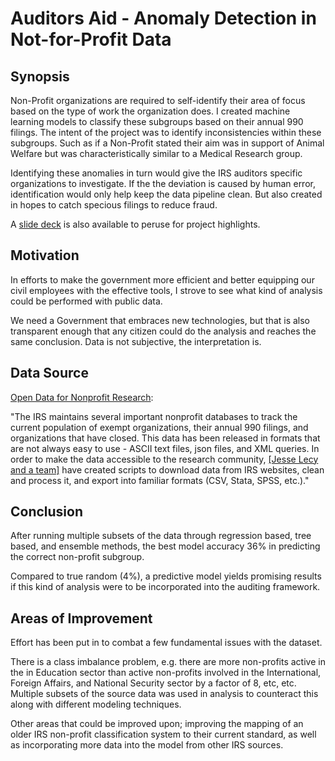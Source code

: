 # Auditors Aid - Anomaly Detection in Not-for-Profit Data

## Synopsis
Non-Profit organizations are required to self-identify their area of focus based on the type of work 
the organization does. I created machine learning models to classify these subgroups based on their annual 990 
filings. The intent of the project was to identify inconsistencies within these subgroups. Such as if a Non-Profit stated their aim was in support of Animal Welfare but was characteristically similar to a Medical Research group.

Identifying these anomalies in turn would give the IRS auditors specific organizations to investigate. 
If the the deviation is caused by human error, identification would only help keep the data pipeline clean. But also created in hopes
to catch specious filings to reduce fraud.

A [slide deck](https://github.com/Socjon/AuditorsAid/blob/master/Another%20tool%20for%20Auditors.pdf) is also available 
to peruse for project highlights.

## Motivation

In efforts to make the government more efficient and better equipping our civil employees
with the effective tools, I strove to see what kind of analysis could be performed with public data.

We need a Government that embraces new technologies, but that is also transparent enough that any
citizen could do the analysis and reaches the same conclusion. Data is not subjective, the interpretation is. 

## Data Source
[Open Data for Nonprofit Research](https://github.com/lecy/Open-Data-for-Nonprofit-Research):

"The IRS maintains several important nonprofit databases to track the current population 
of exempt organizations, their annual 990 filings, and organizations that have closed. 
This data has been released in formats that are not always easy to use - ASCII text files,
json files, and XML queries. In order to make the data accessible to the research 
community, [[Jesse Lecy and a team]](https://lecy.github.io/Open-Data-for-Nonprofit-Research/)
have created scripts to download data from IRS websites, clean and process it, and export into familiar formats (CSV, Stata, SPSS, etc.)."
 

## Conclusion

After running multiple subsets of the data through regression based, tree based, and ensemble
methods, the best model accuracy 36% in predicting the correct non-profit subgroup.

Compared to true random (4%), a predictive model yields promising results if this kind of analysis
were to be incorporated into the auditing framework. 

## Areas of Improvement
Effort has been put in to combat a few fundamental issues with the dataset.

There is a class imbalance problem, e.g. there are more non-profits active in the 
in Education sector than active non-profits involved in the International, Foreign Affairs, and National Security
sector by a factor of 8, etc, etc. Multiple subsets of the source data was used in analysis to counteract this along with
different modeling techniques.

Other areas that could be improved upon; improving the mapping of an older IRS non-profit
classification system to their current standard, as well as incorporating more data into the model from other IRS sources.
